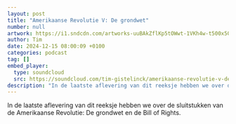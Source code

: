```yaml
---
layout: post
title: "Amerikaanse Revolutie V: De grondwet"
number: null
artwork: https://i1.sndcdn.com/artworks-uuBAkZflKp5tOWwt-1VKh4w-t500x500.jpg
author: Tim
date: 2024-12-15 08:00:09 +0100
categories: podcast
tag: []
embed_player:
  type: soundcloud
  src: https://soundcloud.com/tim-gistelinck/amerikaanse-revolutie-v-de-grondwet
description: "In de laatste aflevering van dit reeksje hebben we over de sluitstukken van de Amerikaanse Revolutie: De grondwet en de Bill of Rights."
---
```

In de laatste aflevering van dit reeksje hebben we over de sluitstukken van de Amerikaanse Revolutie: De grondwet en de Bill of Rights.